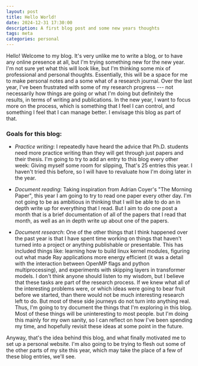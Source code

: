 ```yaml
---
layout: post
title: Hello World!
date: 2024-12-31 17:30:00
description: A first blog post and some new years thoughts
tags: meta
categories: personal
---
```


Hello! Welcome to my blog. It's very unlike me to write a blog, or to have any online presence at all, but I'm trying something new for the new year. I'm not sure yet what this will look like, but I'm thinking some mix of professional and personal thoughts. Essentially, this will be a space for me to make personal notes and a some what of a research journal. Over the last year, I've been frustrated with some of my research progress --- not necessarily how things are going or what I'm doing but definitely the results, in terms of writing and publications. In the new year, I want to focus more on the process, which is something that I feel I can control, and something I feel that I can manage better. I envisage this blog as part of that.

### Goals for this blog:

  - *Practice writing*: I repeatedly have heard the advice that Ph.D. students need more practice writing than they will get through just papers and their thesis. I'm going to try to add an entry to this blog every other week: Giving myself some room for slipping, That's 25 entries this year. I haven't tried this before, so I will have to revaluate how I'm doing later in the year.

  - *Document reading*: Taking inspiration from Adrian Coyer's "The Morning Paper", this year I am going to try to read one paper every other day. I'm not going to be as ambitious in thinking that I will be able to do an in depth write up for everything that I read. But I aim to do one post a month that is a brief documentation of all of the papers that I read that month, as well as an in depth write up about one of the papers.

- *Document research*: One of the other things that I think happened over the past year is that I have spent time working on things that haven't turned into a project or anything publishable or presentable. This has included things like: learning how to build linux kernel modules, figuring out what made Ray applications more energy efficient (it was a detail with the interaction between OpenMP flags and python multiprocessing), and experiments with skipping layers in transformer models. I don't think anyone should listen to my wisdom, but I believe that these tasks are part of the research process. If we knew what all of the interesting problems were, or which ideas were going to bear fruit before we started, than there would not be much interesting research left to do. But most of these side journeys do not turn into anything real. Thus, I'm going to try document the things that I'm exploring in this blog. Most of these things will be uninteresting to most people. but I'm doing this mainly for my own sanity, so I can reflect on how I've been spending my time, and hopefully revisit these ideas at some point in the future.

Anyway, that's the idea behind this blog, and what finally motivated me to set up a personal website. I'm also going to be trying to flesh out some of the other parts of my site this year, which may take the place of a few of these blog entries, we'll see.
